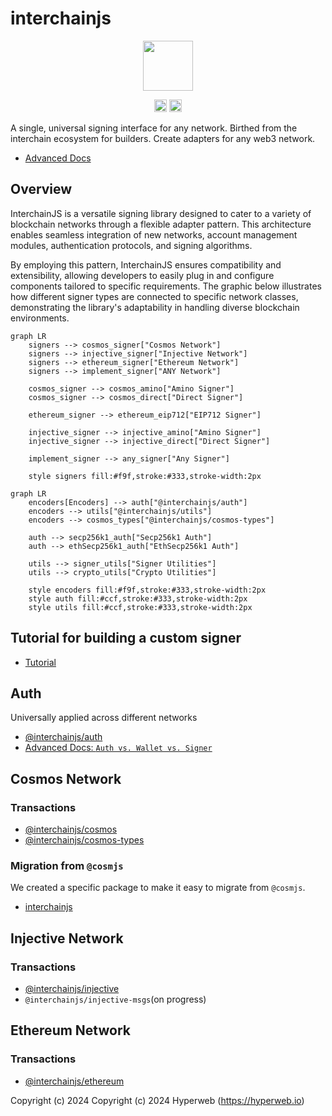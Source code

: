 # interchainjs

<p align="center">
  <img src="https://user-images.githubusercontent.com/545047/188804067-28e67e5e-0214-4449-ab04-2e0c564a6885.svg" width="80">
</p>

<p align="center" width="100%">
  <!-- <a href="https://github.com/hyperweb-io/interchainjs/actions/workflows/run-tests.yaml">
    <img height="20" src="https://github.com/hyperweb-io/interchainjs/actions/workflows/run-tests.yaml/badge.svg" />
  </a> -->
   <a href="https://github.com/hyperweb-io/interchainjs/blob/main/LICENSE-MIT"><img height="20" src="https://img.shields.io/badge/license-MIT-blue.svg"></a>
   <a href="https://github.com/hyperweb-io/interchainjs/blob/main/LICENSE-Apache"><img height="20" src="https://img.shields.io/badge/license-Apache-blue.svg"></a>
</p>

A single, universal signing interface for any network. Birthed from the interchain ecosystem for builders. Create adapters for any web3 network.

- [Advanced Docs](/docs/)

## Overview

InterchainJS is a versatile signing library designed to cater to a variety of blockchain networks through a flexible adapter pattern. This architecture enables seamless integration of new networks, account management modules, authentication protocols, and signing algorithms.

By employing this pattern, InterchainJS ensures compatibility and extensibility, allowing developers to easily plug in and configure components tailored to specific requirements. The graphic below illustrates how different signer types are connected to specific network classes, demonstrating the library's adaptability in handling diverse blockchain environments.

```mermaid
graph LR
    signers --> cosmos_signer["Cosmos Network"]
    signers --> injective_signer["Injective Network"]
    signers --> ethereum_signer["Ethereum Network"]
    signers --> implement_signer["ANY Network"]

    cosmos_signer --> cosmos_amino["Amino Signer"]
    cosmos_signer --> cosmos_direct["Direct Signer"]

    ethereum_signer --> ethereum_eip712["EIP712 Signer"]

    injective_signer --> injective_amino["Amino Signer"]
    injective_signer --> injective_direct["Direct Signer"]

    implement_signer --> any_signer["Any Signer"]

    style signers fill:#f9f,stroke:#333,stroke-width:2px
```

```mermaid
graph LR
    encoders[Encoders] --> auth["@interchainjs/auth"]
    encoders --> utils["@interchainjs/utils"]
    encoders --> cosmos_types["@interchainjs/cosmos-types"]

    auth --> secp256k1_auth["Secp256k1 Auth"]
    auth --> ethSecp256k1_auth["EthSecp256k1 Auth"]

    utils --> signer_utils["Signer Utilities"]
    utils --> crypto_utils["Crypto Utilities"]

    style encoders fill:#f9f,stroke:#333,stroke-width:2px
    style auth fill:#ccf,stroke:#333,stroke-width:2px
    style utils fill:#ccf,stroke:#333,stroke-width:2px
```

## Tutorial for building a custom signer

- [Tutorial](/docs/tutorial.md)

## Auth

Universally applied across different networks

- [@interchainjs/auth](/packages/auth/README.md)
- [Advanced Docs: `Auth vs. Wallet vs. Signer`](/docs/auth-wallet-signer.md)

## Cosmos Network

### Transactions

- [@interchainjs/cosmos](/networks/cosmos/README.md)
- [@interchainjs/cosmos-types](/networks/cosmos-msgs/README.md)

### Migration from `@cosmjs`

We created a specific package to make it easy to migrate from `@cosmjs`.

- [interchainjs](/networks/cosmjs/README.md)

## Injective Network

### Transactions

- [@interchainjs/injective](/networks/injective/README.md)
- `@interchainjs/injective-msgs`(on progress)

## Ethereum Network

### Transactions

- [@interchainjs/ethereum](/networks/ethereum/README.md)

Copyright (c) 2024 Copyright (c) 2024 Hyperweb (https://hyperweb.io)
